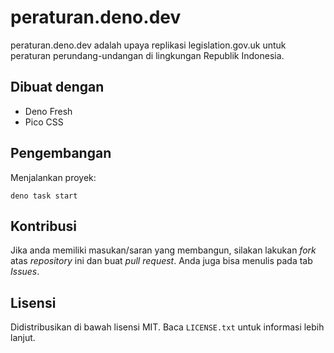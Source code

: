 # peraturan.deno.dev

peraturan.deno.dev adalah upaya replikasi legislation.gov.uk untuk peraturan perundang-undangan di lingkungan Republik Indonesia.

## Dibuat dengan
- Deno Fresh
- Pico CSS
## Pengembangan

Menjalankan proyek:

```
deno task start
```
## Kontribusi
Jika anda memiliki masukan/saran yang membangun, silakan lakukan _fork_ atas _repository_ ini dan buat _pull request_. Anda juga bisa menulis pada tab _Issues_.

## Lisensi
Didistribusikan di bawah lisensi MIT. Baca `LICENSE.txt` untuk informasi lebih lanjut.